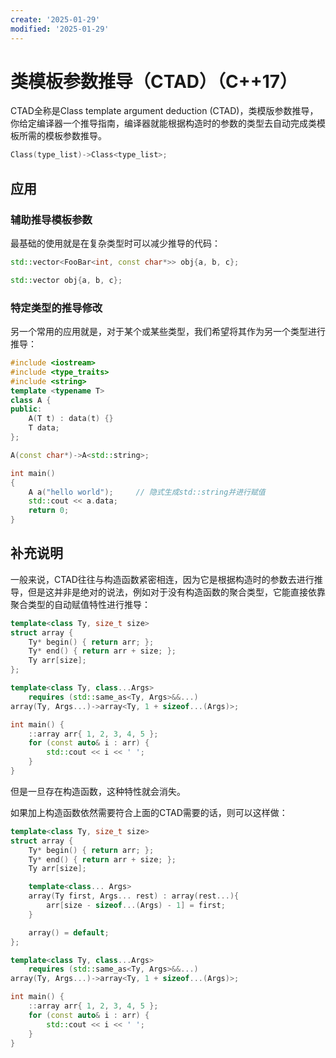 ```yaml
---
create: '2025-01-29'
modified: '2025-01-29'
---
```


# 类模板参数推导（CTAD）（C++17）

CTAD全称是Class template argument deduction (CTAD)，类模版参数推导，你给定编译器一个推导指南，编译器就能根据构造时的参数的类型去自动完成类模板所需的模板参数推导。

```C++
Class(type_list)->Class<type_list>;
```

## 应用

### 辅助推导模板参数

最基础的使用就是在复杂类型时可以减少推导的代码：

```C++
std::vector<FooBar<int, const char*>> obj{a, b, c}; 

std::vector obj{a, b, c};
```

### 特定类型的推导修改

另一个常用的应用就是，对于某个或某些类型，我们希望将其作为另一个类型进行推导：

```C++
#include <iostream>
#include <type_traits>
#include <string>
template <typename T>
class A {
public:
	A(T t) : data(t) {}
	T data;
};

A(const char*)->A<std::string>;

int main()
{
	A a("hello world");		// 隐式生成std::string并进行赋值
	std::cout << a.data;
	return 0;
}
```

## 补充说明

一般来说，CTAD往往与构造函数紧密相连，因为它是根据构造时的参数去进行推导，但是这并非是绝对的说法，例如对于没有构造函数的聚合类型，它能直接依靠聚合类型的自动赋值特性进行推导：

```C++
template<class Ty, size_t size>
struct array {
	Ty* begin() { return arr; };
	Ty* end() { return arr + size; };
	Ty arr[size];
};

template<class Ty, class...Args>
	requires (std::same_as<Ty, Args>&&...)
array(Ty, Args...)->array<Ty, 1 + sizeof...(Args)>;

int main() {
	::array arr{ 1, 2, 3, 4, 5 };
	for (const auto& i : arr) {
		std::cout << i << ' ';
	}
}
```

但是一旦存在构造函数，这种特性就会消失。

如果加上构造函数依然需要符合上面的CTAD需要的话，则可以这样做：

```C++
template<class Ty, size_t size>
struct array {
	Ty* begin() { return arr; };
	Ty* end() { return arr + size; };
	Ty arr[size];

	template<class... Args>
	array(Ty first, Args... rest) : array(rest...){
		arr[size - sizeof...(Args) - 1] = first;
	}

	array() = default;
};

template<class Ty, class...Args>
	requires (std::same_as<Ty, Args>&&...)
array(Ty, Args...)->array<Ty, 1 + sizeof...(Args)>;

int main() {
	::array arr{ 1, 2, 3, 4, 5 };
	for (const auto& i : arr) {
		std::cout << i << ' ';
	}
}
```
